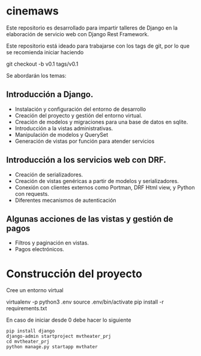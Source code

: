 # cinemaws

Este repositorio es desarrollado para impartir talleres de Django en 
la elaboración de servicio web con Django Rest Framework.

Este repositorio está ideado para trabajarse con los tags de git, por lo que se 
recomienda iniciar haciendo 

git checkout -b v0.1 tags/v0.1

Se abordarán los temas:

## Introducción a Django.

- Instalación y configuración del entorno de desarrollo
- Creación del proyecto y gestión del entorno virtual.
- Creación de modelos y migraciones para una base de datos en sqlite.
- Introducción a la vistas administrativas.
- Manipulación de modelos y QuerySet
- Generación de vistas por función para atender servicios

## Introducción a los servicios web con DRF.

- Creación de serializadores.
- Creación de vistas genéricas a partir de modelos y serializadores.
- Conexión con clientes externos como Portman, DRF Html view, y Python con requests.
- Diferentes mecanismos de autenticación

## Algunas acciones de las vistas y gestión de pagos

- Filtros y paginación en vistas.
- Pagos electrónicos.

# Construcción del proyecto 

Cree un entorno virtual

   virtualenv -p python3 .env
   source .env/bin/activate
   pip install -r requirements.txt
   
En caso de iniciar desde 0 debe hacer lo siguiente

    pip install django
    django-admin startproject mvtheater_prj
    cd mvtheater_prj
    python manage.py startapp mvthater
    

